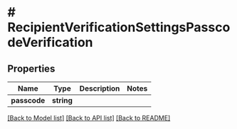 # # RecipientVerificationSettingsPasscodeVerification

## Properties

Name | Type | Description | Notes
------------ | ------------- | ------------- | -------------
**passcode** | **string** |  |

[[Back to Model list]](../../README.md#models) [[Back to API list]](../../README.md#endpoints) [[Back to README]](../../README.md)
